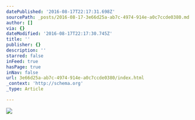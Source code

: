 ```yaml
---
datePublished: '2016-08-17T22:17:31.698Z'
sourcePath: _posts/2016-08-17-3e66d25a-ab7c-4974-914e-a0c7ccde0380.md
author: []
via: {}
dateModified: '2016-08-17T22:17:30.745Z'
title: ''
publisher: {}
description: ''
starred: false
inFeed: true
hasPage: true
inNav: false
url: 3e66d25a-ab7c-4974-914e-a0c7ccde0380/index.html
_context: 'http://schema.org'
_type: Article

---
```

![](https://the-grid-user-content.s3-us-west-2.amazonaws.com/9c867d67-9a0d-4044-a5c2-4897d16ae294.jpg)